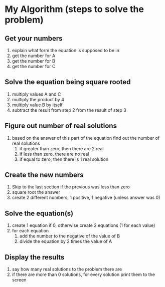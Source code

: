 # My Algorithm (steps to solve the problem)
## Get your numbers
1. explain what form the equation is supposed to be in
2. get the number for A
3. get the number for B
4. get the number for C

## Solve the equation being square rooted
1. multiply values A and C
2. multiply the product by 4
3. multiply value B by itself
4. subtract the result from step 2 from the result of step 3

## Figure out number of real solutions
1. based on the answer of this part of the equation find out the number of real solutions 
    1. if greater than zero, then there are 2 real
    2. if less than zero, there are no real 
    3. if equal to zero, then there is 1 real solution

## Create the new numbers
1. Skip to the last section if the previous was less than zero
2. square root the answer
3. create 2 different numbers, 1 positive, 1 negative (unless answer was 0)

## Solve the equation(s)
1. create 1 equation if 0, otherwise create 2 equations (1 for each value)
2. for each equation
    1. add the number to the negative of the value of B
    2. divide the equation by 2 times the value of A

## Display the results
1. say how many real solutions to the problem there are
2. if there are more than 0 solutions, for every solution print them to the screen